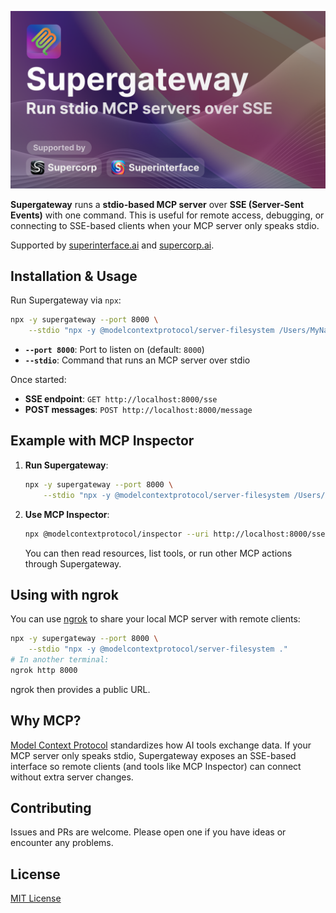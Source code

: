 ![Supergateway: Run stdio MCP servers over SSE](./supergateway.png)

**Supergateway** runs a **stdio-based MCP server** over **SSE (Server-Sent Events)** with one command. This is useful for remote access, debugging, or connecting to SSE-based clients when your MCP server only speaks stdio.

Supported by [superinterface.ai](https://superinterface.ai) and [supercorp.ai](https://supercorp.ai).

## Installation & Usage

Run Supergateway via `npx`:

```bash
npx -y supergateway --port 8000 \
    --stdio "npx -y @modelcontextprotocol/server-filesystem /Users/MyName/Desktop"
```

- **`--port 8000`**: Port to listen on (default: `8000`)
- **`--stdio`**: Command that runs an MCP server over stdio

Once started:
- **SSE endpoint**: `GET http://localhost:8000/sse`
- **POST messages**: `POST http://localhost:8000/message`

## Example with MCP Inspector

1. **Run Supergateway**:
   ```bash
   npx -y supergateway --port 8000 \
       --stdio "npx -y @modelcontextprotocol/server-filesystem /Users/MyName/Desktop"
   ```
2. **Use MCP Inspector**:
   ```bash
   npx @modelcontextprotocol/inspector --uri http://localhost:8000/sse
   ```
   You can then read resources, list tools, or run other MCP actions through Supergateway.

## Using with ngrok

You can use [ngrok](https://ngrok.com/) to share your local MCP server with remote clients:

```bash
npx -y supergateway --port 8000 \
    --stdio "npx -y @modelcontextprotocol/server-filesystem ."
# In another terminal:
ngrok http 8000
```

ngrok then provides a public URL.

## Why MCP?

[Model Context Protocol](https://spec.modelcontextprotocol.io/) standardizes how AI tools exchange data. If your MCP server only speaks stdio, Supergateway exposes an SSE-based interface so remote clients (and tools like MCP Inspector) can connect without extra server changes.

## Contributing

Issues and PRs are welcome. Please open one if you have ideas or encounter any problems.

## License

[MIT License](./LICENSE.md)
